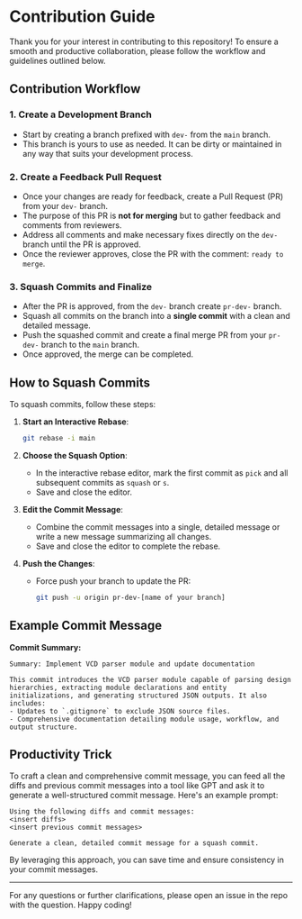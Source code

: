 # Contribution Guide

Thank you for your interest in contributing to this repository! To ensure a smooth and productive collaboration, please follow the workflow and guidelines outlined below.

## Contribution Workflow

### 1. Create a Development Branch
- Start by creating a branch prefixed with `dev-` from the `main` branch.
- This branch is yours to use as needed. It can be dirty or maintained in any way that suits your development process.

### 2. Create a Feedback Pull Request
- Once your changes are ready for feedback, create a Pull Request (PR) from your `dev-` branch.
- The purpose of this PR is **not for merging** but to gather feedback and comments from reviewers.
- Address all comments and make necessary fixes directly on the `dev-` branch until the PR is approved.
- Once the reviewer approves, close the PR with the comment: `ready to merge`.

### 3. Squash Commits and Finalize
- After the PR is approved, from the `dev-` branch create `pr-dev-` branch.
- Squash all commits on the branch into a **single commit** with a clean and detailed message.
- Push the squashed commit and create a final merge PR from your `pr-dev-` branch to the `main` branch.
- Once approved, the merge can be completed.

## How to Squash Commits
To squash commits, follow these steps:

1. **Start an Interactive Rebase**:
   ```bash
   git rebase -i main
   ```
2. **Choose the Squash Option**:
   - In the interactive rebase editor, mark the first commit as `pick` and all subsequent commits as `squash` or `s`.
   - Save and close the editor.

3. **Edit the Commit Message**:
   - Combine the commit messages into a single, detailed message or write a new message summarizing all changes.
   - Save and close the editor to complete the rebase.

4. **Push the Changes**:
   - Force push your branch to update the PR:
     ```bash
     git push -u origin pr-dev-[name of your branch]
     ```

## Example Commit Message

**Commit Summary:**
```
Summary: Implement VCD parser module and update documentation

This commit introduces the VCD parser module capable of parsing design hierarchies, extracting module declarations and entity initializations, and generating structured JSON outputs. It also includes:
- Updates to `.gitignore` to exclude JSON source files.
- Comprehensive documentation detailing module usage, workflow, and output structure.
```

## Productivity Trick
To craft a clean and comprehensive commit message, you can feed all the diffs and previous commit messages into a tool like GPT and ask it to generate a well-structured commit message. Here's an example prompt:

```
Using the following diffs and commit messages:
<insert diffs>
<insert previous commit messages>

Generate a clean, detailed commit message for a squash commit.
```

By leveraging this approach, you can save time and ensure consistency in your commit messages.

---

For any questions or further clarifications, please open an issue in the repo with the question. Happy coding!

